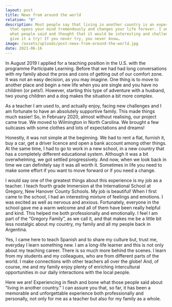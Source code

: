 ```yaml
---
layout: post
title: News from around the world
relation: "8"
description: Most people say that living in another country is an experience
  that opens your mind tremendously and changes your life forever. I understood
  what people said and thought that it would be interesting and challenging to
  give it a try! If you never try, you never know…
image: /assets/uploads/post-news-from-around-the-world.jpg
date: 2021-06-16
---
```

In August 2019 I applied for a teaching position in the U.S. with the programme Participate Learning. Before that we had had long conversations with my family about the pros and cons of getting out of our comfort zone. It was not an easy decision, as you may imagine. One thing is to move to another place and begin a new life when you are single and you have no children (or pets!). However, starting this type of adventure with a husband, two young children and a dog makes the situation a bit more complex.

As a teacher I am used to, and actually enjoy, facing new challenges and I am fortunate to have an absolutely supportive family. This made things much easier! So, in February 2020, almost without realising, our project came true. We moved to Wilmington in North Carolina. We brought a few suitcases with some clothes and lots of expectations and dreams!

Honestly, it was not simple at the beginning. We had to rent a flat, furnish it, buy a car, get a driver licence and open a bank account among other things. At the same time, I had to go to work in a new school, in a new country that has a completely different educational system. Although it was a bit overwhelming, we got settled progressively. And now, when we look back in time we can definitely say it was all worth it. Sometimes in life you need to make some effort if you want to move forward or if you need a change.

I would say one of the greatest things about this experience is my job as a teacher. I teach fourth grade Immersion at the International School at Gregory, New Hanover County Schools. My job is beautiful! When I first came to the school, I had an interesting mixture of feelings and emotions. I was excited as well as nervous and anxious. Fortunately, everyone in the school gave me a warm welcome and all of them have been really helpful and kind. This helped me both professionally and emotionally. I feel I am part of the “Gregory Family”, as we call it, and that makes me be a little bit less nostalgic about my country, my family and all my people back in Argentina.

Yes, I came here to teach Spanish and to share my culture but, trust me, everyday I learn something new. I am a long-life learner and this is not only about my teaching career. There is so much more behind the scenes. I learn from my students and my colleagues, who are from different parts of the world. I make connections with other teachers all over the globe! And, of course, me and my family enjoy plenty of enriching intercultural opportunities in our daily interactions with the local people.

Here we are! Experiencing in flesh and bone what those people said about “living in another country.” I can assure you that, so far, it has been a memorable and unforgettable experience both professionally and personally, not only for me as a teacher but also for my family as a whole.